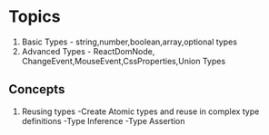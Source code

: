 # Topics

1. Basic Types - string,number,boolean,array,optional types
2. Advanced Types - ReactDomNode, ChangeEvent,MouseEvent,CssProperties,Union Types

## Concepts

1. Reusing types
   -Create Atomic types and reuse in complex type definitions
   -Type Inference
   -Type Assertion
